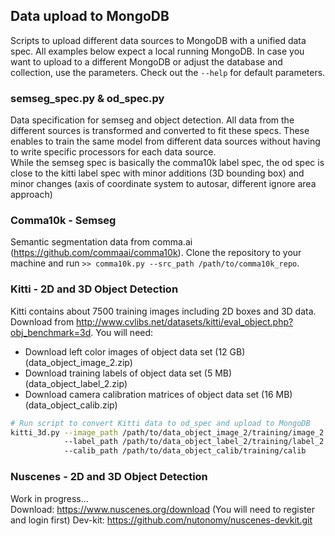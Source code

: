 ## Data upload to MongoDB
Scripts to upload different data sources to MongoDB with a unified data spec. All examples below expect a local running MongoDB.
In case you want to upload to a different MongoDB or adjust the database and collection, use the parameters. Check out the `--help` for
default parameters.

### semseg_spec.py & od_spec.py
Data specification for semseg and object detection. All data from the different sources is transformed and converted to
fit these specs. These enables to train the same model from different data sources without having to write specific processors for
each data source.</br>
While the semseg spec is basically the comma10k label spec, the od spec is close to the kitti label spec with minor additions (3D bounding box)
and minor changes (axis of coordinate system to autosar, different ignore area approach)

### Comma10k - Semseg
Semantic segmentation data from comma.ai (https://github.com/commaai/comma10k). Clone the repository to your machine and run
`>> comma10k.py --src_path /path/to/comma10k_repo`.

### Kitti - 2D and 3D Object Detection
Kitti contains about 7500 training images including 2D boxes and 3D data. Download from http://www.cvlibs.net/datasets/kitti/eval_object.php?obj_benchmark=3d.
You will need:
- Download left color images of object data set (12 GB) (data_object_image_2.zip)
- Download training labels of object data set (5 MB) (data_object_label_2.zip)
- Download camera calibration matrices of object data set (16 MB) (data_object_calib.zip)

```bash
# Run script to convert Kitti data to od_spec and upload to MongoDB
kitti_3d.py --image_path /path/to/data_object_image_2/training/image_2 
            --label_path /path/to/data_object_label_2/training/label_2
            --calib_path /path/to/data_object_calib/training/calib
```

### Nuscenes - 2D and 3D Object Detection
Work in progress...<br>
Download: https://www.nuscenes.org/download (You will need to register and login first)
Dev-kit: https://github.com/nutonomy/nuscenes-devkit.git
